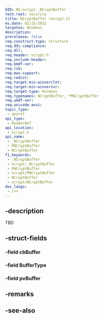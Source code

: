 ```yaml
---
UID: NS:ncrypt._NCryptBuffer
tech.root: security
title: NCryptBuffer (ncrypt.h)
ms.date: 02/25/2022
targetos: Windows
description: 
prerelease: false
req.construct-type: structure
req.ddi-compliance: 
req.dll: 
req.header: ncrypt.h
req.include-header: 
req.kmdf-ver: 
req.lib: 
req.max-support: 
req.redist: 
req.target-min-winverclnt: 
req.target-min-winversvr: 
req.target-type: Windows
req.typenames: NCryptBuffer, *PNCryptBuffer
req.umdf-ver: 
req.unicode-ansi: 
topic_type:
 - apiref
api_type:
 - HeaderDef
api_location:
 - ncrypt.h
api_name:
 - _NCryptBuffer
 - PNCryptBuffer
 - NCryptBuffer
f1_keywords:
 - _NCryptBuffer
 - ncrypt/_NCryptBuffer
 - PNCryptBuffer
 - ncrypt/PNCryptBuffer
 - NCryptBuffer
 - ncrypt/NCryptBuffer
dev_langs:
 - c++
---
```


## -description

TBD

## -struct-fields

### -field cbBuffer

### -field BufferType

### -field pvBuffer

## -remarks

## -see-also
